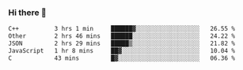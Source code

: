### Hi there 👋

<!--
**WShiBin/WShiBin** is a ✨ _special_ ✨ repository because its `README.md` (this file) appears on your GitHub profile.

Here are some ideas to get you started:

- 🔭 I’m currently working on ...
- 🌱 I’m currently learning ...
- 👯 I’m looking to collaborate on ...
- 🤔 I’m looking for help with ...
- 💬 Ask me about ...
- 📫 How to reach me: ...
- 😄 Pronouns: ...
- ⚡ Fun fact: ...
-->

<!--START_SECTION:waka-->

```txt
C++          3 hrs 1 min     ██████▓░░░░░░░░░░░░░░░░░░   26.55 %
Other        2 hrs 46 mins   ██████░░░░░░░░░░░░░░░░░░░   24.22 %
JSON         2 hrs 29 mins   █████▒░░░░░░░░░░░░░░░░░░░   21.82 %
JavaScript   1 hr 8 mins     ██▓░░░░░░░░░░░░░░░░░░░░░░   10.04 %
C            43 mins         █▓░░░░░░░░░░░░░░░░░░░░░░░   06.36 %
```

<!--END_SECTION:waka-->
